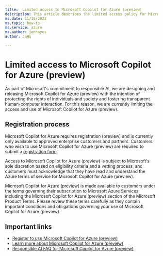 ```yaml
---
title:  Limited access to Microsoft Copilot for Azure (preview)
description: This article describes the limited access policy for Microsoft Copilot for Azure (preview).
ms.date: 11/15/2023
ms.topic: how-to
ms.service: azure
ms.author: jenhayes
author: JnHs

---
```


# Limited access to Microsoft Copilot for Azure (preview)

As part of Microsoft's commitment to responsible AI, we are designing and releasing Microsoft Copilot for Azure (preview) with the intention of protecting the rights of individuals and society and fostering transparent human-computer interaction. For this reason, we are currently limiting the access and use of Microsoft Copilot for Azure (preview).

## Registration process

Microsoft Copilot for Azure requires registration (preview) and is currently only available to approved enterprise customers and partners. Customers who wish to use Microsoft Copilot for Azure (preview) are required to submit a [registration form](https://aka.ms/MSCopilotforAzurePreview).

Access to Microsoft Copilot for Azure (preview) is subject to Microsoft's sole discretion based on eligibility criteria and a vetting process, and customers must acknowledge that they have read and understand the Azure terms of service for Microsoft Copilot for Azure (preview).

Microsoft Copilot for Azure (preview) is made available to customers under the terms governing their subscription to Microsoft Azure Services, including the Microsoft Copilot for Azure (preview) section of the Microsoft Product Terms. Please review these terms carefully as they contain important conditions and obligations governing your use of Microsoft Copilot for Azure (preview).

## Important links

- [Register to use Microsoft Copilot for Azure (preview)](https://aka.ms/MSCopilotforAzurePreview)
- [Learn more about Microsoft Copilot for Azure (preview)](overview.md)
- [Responsible AI FAQ for Microsoft Copilot for Azure (preview)](responsible-ai-faq.md)
